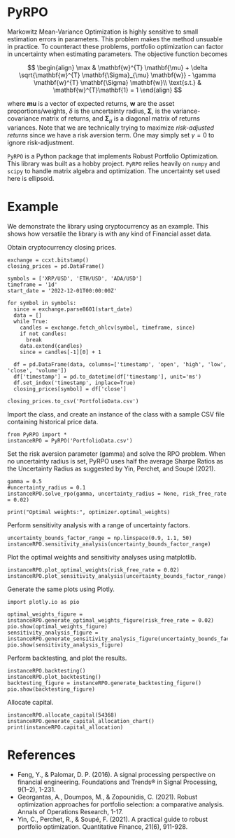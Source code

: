 # PyRPO

Markowitz Mean-Variance Optimization is highly sensitive to small estimation errors in parameters. This problem makes the method unsuable in practice. To counteract these problems, portfolio optimization can factor in uncertainty when estimating parameters. The objective function becomes 

$$
\begin{align}
\max & \mathbf{w}^{T} \mathbf{\mu} + \delta \sqrt{\mathbf{w}^{T} \mathbf{\Sigma}_{\mu} \mathbf{w}} - \gamma \mathbf{w}^{T} \mathbf{\Sigma} \mathbf{w}\\
\text{s.t.} & \mathbf{w}^{T}\mathbf{1} = 1
\end{align}
$$

where $\mathbf{mu}$ is a vector of expected returns, $\mathbf{w}$ are the asset proportions/weights, $\delta$ is the uncertainty radius, $\mathbf{\Sigma}$, is the variance-covariance matrix of returns, and $\mathbf{\Sigma}_{\mu}$ is a diagonal matrix of returns variances. Note that we are technically trying to maximize _risk-adjusted returns_ since we have a risk aversion term. One may simply set $\gamma = 0$ to ignore risk-adjustment.

`PyRPO` is a Python package that implements Robust Portfolio Optimization. This library was built as a hobby project. `PyRPO` relies heavily on `numpy` and `scipy` to handle matrix algebra and optimization. The uncertainty set used here is ellipsoid.

# Example
We demonstrate the library using cryptocurrency as an example. This shows how versatile the library is with any kind of Financial asset data.

Obtain cryptocurrency closing prices.
```
exchange = ccxt.bitstamp()
closing_prices = pd.DataFrame()

symbols = ['XRP/USD', 'ETH/USD', 'ADA/USD']
timeframe = '1d'
start_date = '2022-12-01T00:00:00Z'

for symbol in symbols:
  since = exchange.parse8601(start_date)
  data = []
  while True:
    candles = exchange.fetch_ohlcv(symbol, timeframe, since)
    if not candles:
      break
    data.extend(candles)
    since = candles[-1][0] + 1

  df = pd.DataFrame(data, columns=['timestamp', 'open', 'high', 'low', 'close', 'volume'])
  df['timestamp'] = pd.to_datetime(df['timestamp'], unit='ms')
  df.set_index('timestamp', inplace=True)
  closing_prices[symbol] = df['close']
  
closing_prices.to_csv('PortfolioData.csv')
```
Import the class, and create an instance of the class with a sample CSV file containing historical price data.
```
from PyRPO import *
instanceRPO = PyRPO('PortfolioData.csv')
```
Set the risk aversion parameter (gamma) and solve the RPO problem. When no uncertainty radius is set, PyRPO uses half the average Sharpe Ratios as the Uncertainty Radius as suggested by Yin, Perchet, and Soupé (2021).
```
gamma = 0.5
#uncertainty_radius = 0.1
instanceRPO.solve_rpo(gamma, uncertainty_radius = None, risk_free_rate = 0.02)

print("Optimal weights:", optimizer.optimal_weights)
```
Perform sensitivity analysis with a range of uncertainty factors.
```
uncertainty_bounds_factor_range = np.linspace(0.9, 1.1, 50)
instanceRPO.sensitivity_analysis(uncertainty_bounds_factor_range)
```
Plot the optimal weights and sensitivity analyses using matplotlib.
```
instanceRPO.plot_optimal_weights(risk_free_rate = 0.02)
instanceRPO.plot_sensitivity_analysis(uncertainty_bounds_factor_range)
```
Generate the same plots using Plotly.
```
import plotly.io as pio

optimal_weights_figure = instanceRPO.generate_optimal_weights_figure(risk_free_rate = 0.02)
pio.show(optimal_weights_figure)
sensitivity_analysis_figure = instanceRPO.generate_sensitivity_analysis_figure(uncertainty_bounds_factor_range)
pio.show(sensitivity_analysis_figure)
```
Perform backtesting, and plot the results.
```
instanceRPO.backtesting()
instanceRPO.plot_backtesting()
backtesting_figure = instanceRPO.generate_backtesting_figure()
pio.show(backtesting_figure)
```
Allocate capital.
```
instanceRPO.allocate_capital(54368)
instanceRPO.generate_capital_allocation_chart()
print(instanceRPO.capital_allocation)
```
# References
* Feng, Y., & Palomar, D. P. (2016). A signal processing perspective on financial engineering. Foundations and Trends® in Signal Processing, 9(1–2), 1-231.
* Georgantas, A., Doumpos, M., & Zopounidis, C. (2021). Robust optimization approaches for portfolio selection: a comparative analysis. Annals of Operations Research, 1-17.
* Yin, C., Perchet, R., & Soupé, F. (2021). A practical guide to robust portfolio optimization. Quantitative Finance, 21(6), 911-928.

